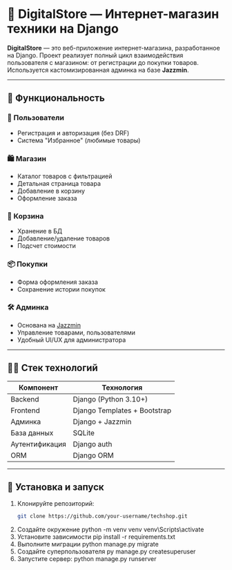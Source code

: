 # 🛒 DigitalStore — Интернет-магазин техники на Django

**DigitalStore** — это веб-приложение интернет-магазина, разработанное на Django. Проект реализует полный цикл взаимодействия пользователя с магазином: от регистрации до покупки товаров. Используется кастомизированная админка на базе **Jazzmin**.

---

## 🚀 Функциональность

### 👥 Пользователи
- Регистрация и авторизация (без DRF)
- Система "Избранное" (любимые товары)

### 🛍️ Магазин
- Каталог товаров с фильтрацией
- Детальная страница товара
- Добавление в корзину
- Оформление заказа

### 🛒 Корзина
- Хранение в БД
- Добавление/удаление товаров
- Подсчет стоимости

### 📦 Покупки
- Форма оформления заказа
- Сохранение истории покупок

### 🛠️ Админка
- Основана на [Jazzmin](https://github.com/farridav/django-jazzmin)
- Управление товарами, пользователями
- Удобный UI/UX для администратора

---

## 🧑‍💻 Стек технологий

| Компонент        | Технология            |
|------------------|------------------------|
| Backend          | Django (Python 3.10+) |
| Frontend         | Django Templates + Bootstrap |
| Админка          | Django + Jazzmin       |
| База данных      | SQLite    |
| Аутентификация   | Django auth            |
| ORM              | Django ORM             |

---

## 📂 Установка и запуск

1. Клонируйте репозиторий:
   ```bash
   git clone https://github.com/your-username/techshop.git
2. Создайте окружение 
  python -m venv venv
  venv\Scripts\activate
3. Установите зависимости
pip install -r requirements.txt
4. Выполните миграции
python manage.py migrate
5. Создайте суперпользователя
py manage.py createsuperuser
6. Запустите сервер:
python manage.py runserver
